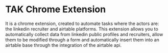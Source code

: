 <h1> TAK Chrome Extension</h1>



It is a chrome extension, created to automate tasks where the actors are: the linkedin recruiter and airtable platforms. 
This extension allows you to automatically collect data from linkedin public profiles and recruiters, allow them to be modified through a form and automatically 
insert them into an airtable base through the integration of the airtable api.
